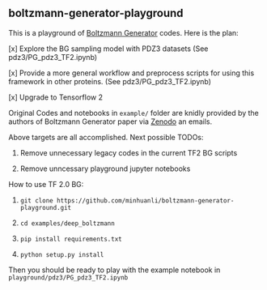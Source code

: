 ## boltzmann-generator-playground

This is a playground of [Boltzmann Generator](https://science.sciencemag.org/content/365/6457/eaaw1147) codes. Here is the plan:

[x] Explore the BG sampling model with PDZ3 datasets (See pdz3/PG_pdz3_TF2.ipynb)

[x] Provide a more general workflow and preprocess scripts for using this framework in other proteins. (See pdz3/PG_pdz3_TF2.ipynb)

[x] Upgrade to Tensorflow 2 

Original Codes and notebooks in `example/` folder are knidly provided by the authors of Boltzmann Generator paper via [Zenodo](https://zenodo.org/record/3242635#.YIgr931KhTY) an emails.

Above targets are all accomplished. Next possible TODOs:

1. Remove unnecessary legacy codes in the current TF2 BG scripts

2. Remove unncessary playground jupyter notebooks 

How to use TF 2.0 BG: 

1. `git clone https://github.com/minhuanli/boltzmann-generator-playground.git`

2. `cd examples/deep_boltzmann`

3. `pip install requirements.txt`

4. `python setup.py install`

Then you should be ready to play with the example notebook in `playground/pdz3/PG_pdz3_TF2.ipynb`